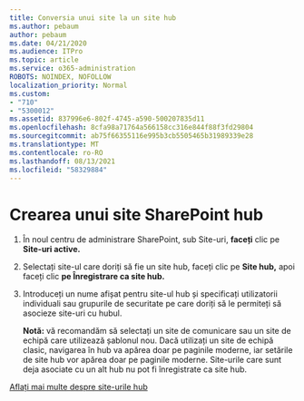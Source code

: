 ```yaml
---
title: Conversia unui site la un site hub
ms.author: pebaum
author: pebaum
ms.date: 04/21/2020
ms.audience: ITPro
ms.topic: article
ms.service: o365-administration
ROBOTS: NOINDEX, NOFOLLOW
localization_priority: Normal
ms.custom:
- "710"
- "5300012"
ms.assetid: 837996e6-802f-4745-a590-500207835d11
ms.openlocfilehash: 8cfa98a71764a566158cc316e844f88f3fd29804
ms.sourcegitcommit: ab75f66355116e995b3cb5505465b31989339e28
ms.translationtype: MT
ms.contentlocale: ro-RO
ms.lasthandoff: 08/13/2021
ms.locfileid: "58329884"
---
```

# <a name="create-a-sharepoint-hub-site"></a>Crearea unui site SharePoint hub

1. În noul centru de administrare SharePoint, sub Site-uri, **faceți** clic pe **Site-uri active.**

2. Selectați site-ul care doriți să fie un site hub, faceți clic pe **Site hub,** apoi faceți clic **pe Înregistrare ca site hub.**

3. Introduceți un nume afișat pentru site-ul hub și specificați utilizatorii individuali sau grupurile de securitate pe care doriți să le permiteți să asocieze site-uri cu hubul.

    **Notă:** vă recomandăm să selectați un site de comunicare sau un site de echipă care utilizează șablonul nou. Dacă utilizați un site de echipă clasic, navigarea în hub va apărea doar pe paginile moderne, iar setările de site hub vor apărea doar pe paginile moderne. Site-urile care sunt deja asociate cu un alt hub nu pot fi înregistrate ca site hub.
  
[Aflați mai multe despre site-urile hub](https://go.microsoft.com/fwlink/?linkid=869149)
  